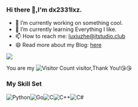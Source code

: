 ### Hi there 👋,I'm dx2331lxz.

- 🔭 I’m currently working on something cool.
- 🌱 I’m currently learning Everything I like.
- 📫 How to reach me: luxiuzhe@itstudio.club
- 😄 Read more about my Blog: [here](https://daoxuan.cc/)

![](https://github-readme-stats.vercel.app/api?username=wisdom-zhe&show_icons=true&theme=transparent)

You are my ![Visitor Count](https://profile-counter.glitch.me/dx2331lxz/count.svg) visitor,Thank You!:kissing_heart::kissing_heart:

### My Skill Set

![Python](https://img.shields.io/badge/Python-14354C.svg?logo=python&logoColor=white)![Go](https://img.shields.io/badge/Go-00ADD8.svg?logo=go&logoColor=white)![C](https://img.shields.io/badge/C-00599C.svg?logo=c&logoColor=white)![C++](https://img.shields.io/badge/C++-00599C.svg?logo=c%2B%2B&logoColor=white)![C#](https://img.shields.io/badge/C%23-239120.svg?logo=c-sharp&logoColor=white)

